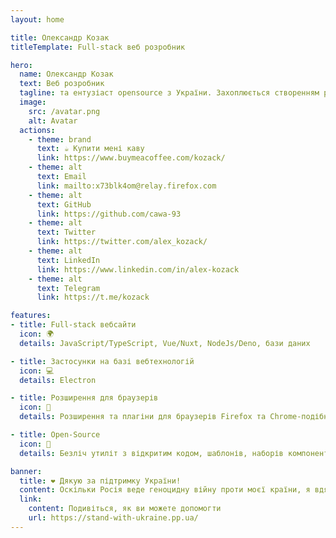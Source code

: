 ```yaml
---
layout: home

title: Олександр Козак
titleTemplate: Full-stack веб розробник

hero:
  name: Олександр Козак
  text: Веб розробник
  tagline: та ентузіаст opensource з України. Захоплюється створенням рішень для допомоги людям
  image:
    src: /avatar.png
    alt: Avatar
  actions:
    - theme: brand
      text: ☕ Купити мені каву
      link: https://www.buymeacoffee.com/kozack/
    - theme: alt
      text: Email
      link: mailto:x73blk4om@relay.firefox.com
    - theme: alt
      text: GitHub
      link: https://github.com/cawa-93
    - theme: alt
      text: Twitter
      link: https://twitter.com/alex_kozack/
    - theme: alt
      text: LinkedIn
      link: https://www.linkedin.com/in/alex-kozack
    - theme: alt
      text: Telegram
      link: https://t.me/kozack

features:
- title: Full-stack вебсайти
  icon: 🌍
  details: JavaScript/TypeScript, Vue/Nuxt, NodeJs/Deno, бази даних

- title: Застосунки на базі вебтехнологій
  icon: 💻
  details: Electron

- title: Розширення для браузерів
  icon: 🧩
  details: Розширення та плагіни для браузерів Firefox та Chrome-подібних

- title: Open-Source
  icon: 🤝
  details: Безліч утиліт з відкритим кодом, шаблонів, наборів компонентів. Численні внески до open-source проектів.

banner:
  title: ❤️ Дякую за підтримку України!
  content: Оскільки Росія веде геноцидну війну проти моєї країни, я вдячний усім, хто продовжує підтримувати Україну в нашій боротьбі за свободу.
  link:
    content: Подивіться, як ви можете допомогти
    url: https://stand-with-ukraine.pp.ua/
---
```

